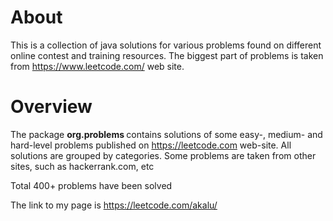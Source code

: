 
About 
============

This is a collection of java solutions for various problems found on different online contest and training resources. The biggest part of problems is taken from https://www.leetcode.com/ web site.



Overview
===========

The package <b> org.problems </b> contains solutions of some easy-, medium- and hard-level problems published on https://leetcode.com web-site. All solutions are grouped by categories.
Some problems are taken from other sites, such as hackerrank.com, etc

Total 400+ problems have been solved

The link to my page is https://leetcode.com/akalu/

